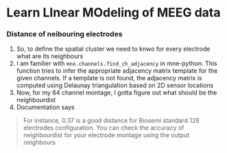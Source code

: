 # Learn LInear MOdeling of MEEG data
### Distance of neibouring electrodes
1. So, to define the spatial cluster we need to knwo for every electrode what are its neighbours
2. I am familier with `mne.channels.find_ch_adjacency` in mne-python. This function tries to infer the appropriate adjacency matrix template for the given channels. If a template is not found, the adjacency matrix is computed using Delaunay triangulation based on 2D sensor locations
3. Now, for my 64 channel montage, I gotta figure out what should be the neighbourdist
4. Documentation says
> For instance, 0.37 is a good distance for Biosemi standard 128 electrodes configuration. You can check the accuracy of neighbourdist for your electrode montage using the output neighbours
